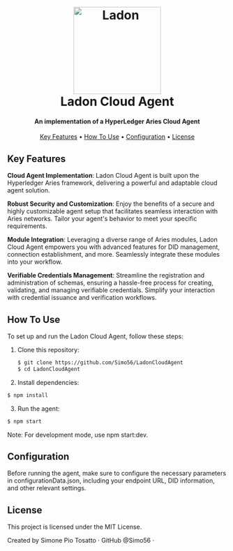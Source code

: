 <h1 align="center">
  <br>
  <img src="https://ipfs.io/ipfs/QmQGTESg3BymZ7eQwppXfNXoS4YS5AVpmVHxxKD7VXtpXb?filename=LADON_CLOUDAGENT_PIXLR.COM.jpg" alt="Ladon" width="200">
  <br>
  Ladon Cloud Agent
  <br>
</h1>

<h4 align="center">An implementation of a HyperLedger Aries Cloud Agent</h4>

<p align="center">
  <a href="#key-features">Key Features</a> •
  <a href="#how-to-use">How To Use</a> •
  <a href="#configuration">Configuration</a> •
  <a href="#license">License</a>
</p>

## Key Features

<b>Cloud Agent Implementation</b>: Ladon Cloud Agent is built upon the Hyperledger Aries framework, delivering a powerful and adaptable cloud agent solution.

<b>Robust Security and Customization</b>: Enjoy the benefits of a secure and highly customizable agent setup that facilitates seamless interaction with Aries networks. Tailor your agent's behavior to meet your specific requirements.

<b>Module Integration</b>: Leveraging a diverse range of Aries modules, Ladon Cloud Agent empowers you with advanced features for DID management, connection establishment, and more. Seamlessly integrate these modules into your workflow.

<b>Verifiable Credentials Management</b>: Streamline the registration and administration of schemas, ensuring a hassle-free process for creating, validating, and managing verifiable credentials. Simplify your interaction with credential issuance and verification workflows.

## How To Use

To set up and run the Ladon Cloud Agent, follow these steps:

1. Clone this repository:
   ```bash
   $ git clone https://github.com/Simo56/LadonCloudAgent
   $ cd LadonCloudAgent
   ```
2. Install dependencies:

```bash
$ npm install
```

3. Run the agent:

```bash
$ npm start
```

Note: For development mode, use npm start:dev.

## Configuration

Before running the agent, make sure to configure the necessary parameters in configurationData.json, including your endpoint URL, DID information, and other relevant settings.

## License

This project is licensed under the MIT License.

Created by Simone Pio Tosatto ·
GitHub @Simo56 ·
